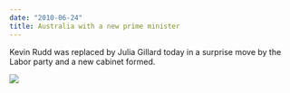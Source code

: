 ```yaml
---
date: "2010-06-24"
title: Australia with a new prime minister
---
```


Kevin Rudd was replaced by Julia Gillard today in a surprise move by the Labor party and a new cabinet formed.

![](/images/parliament-netherlands.jpg)
